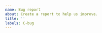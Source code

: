 ```yaml
---
name: Bug report
about: Create a report to help us improve.
title: ''
labels: C-bug
---
```


<!--
!!IMPORTANT!! If you are reporting a bug for Oxlint or the Oxc VSCode extension,
please use the "Linter bug report" template instead. You can find it here:
https://github.com/oxc-project/oxc/issues/new?labels=C-bug,A-linter&projects=&template=linter_bug_report.yaml&title=linter:+
-->
